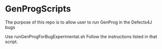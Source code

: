 # GenProgScripts
The purpose of this repo is to allow user to run GenProg in the Defects4J bugs

Use runGenProgForBugExperimental.sh
Follow the instructions listed in that script.
